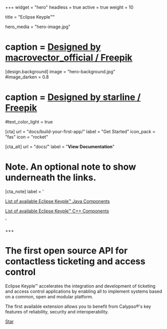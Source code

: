 +++
widget = "hero" 
headless = true
active = true 
weight = 10 

title = "Eclipse Keyple™"

hero_media = "hero-image.jpg"
# caption = <a href="http://www.freepik.com">Designed by macrovector_official / Freepik</a>

[design.background] 
  image = "hero-background.jpg"  
  #image_darken = 0.8 
  # caption = <a href="http://www.freepik.com">Designed by starline / Freepik</a>
  #text_color_light = true

[cta]
  url = "docs/build-your-first-app/"
  label = "Get Started"
  icon_pack = "fas"
  icon = "rocket"
  
[cta_alt]
  url = "docs/"
  label = "**View Documentation**"

# Note. An optional note to show underneath the links.
[cta_note]
  label = '<p><a href="/components-java/">List of available Eclipse Keyple™ Java Components</a></p> <p><a href="/components-cpp/">List of available Eclipse Keyple™ C++ Components</a></p>'
  
+++

# The first open source API for contactless ticketing and access control

Eclipse Keyple™ accelerates the integration and development of ticketing and access control 
applications by enabling all to implement systems based on a common, open and modular platform.

The first available extension allows you to benefit from Calypso®'s key features of reliability, security and interoperability.

<span style="text-shadow: none;"><a class="github-button" href="https://github.com/eclipse/keyple/" data-icon="octicon-star" data-size="large" data-show-count="true" aria-label="Star this on GitHub">Star</a><script async defer src="https://buttons.github.io/buttons.js"></script></span>
